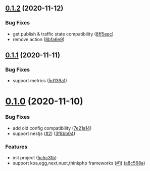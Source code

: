 ## [0.1.2](https://github.com/serverless-plus/tencent-framework/compare/v0.1.1...v0.1.2) (2020-11-12)


### Bug Fixes

* get publish & traffic state compatibility ([8ff5eec](https://github.com/serverless-plus/tencent-framework/commit/8ff5eecb836ed7c5a67f513ff7424fc3fe0b4e41))
* remove action ([8bfa6e9](https://github.com/serverless-plus/tencent-framework/commit/8bfa6e9bfc7650cbe07007cb982fdb3946b89f23))

## [0.1.1](https://github.com/serverless-plus/tencent-framework/compare/v0.1.0...v0.1.1) (2020-11-11)


### Bug Fixes

* support metrics ([5d139a1](https://github.com/serverless-plus/tencent-framework/commit/5d139a1bf6eecace33f9864c9986be32fafaf106))

# [0.1.0](https://github.com/serverless-plus/tencent-framework/compare/v0.0.1...v0.1.0) (2020-11-10)


### Bug Fixes

* add old config compatibility ([7e21a14](https://github.com/serverless-plus/tencent-framework/commit/7e21a1438692f9d51acb6838015b658ae46b3da6))
* support nestjs ([#2](https://github.com/serverless-plus/tencent-framework/issues/2)) ([3f8bb04](https://github.com/serverless-plus/tencent-framework/commit/3f8bb0457da5b3746e6d1194adbd9322e1b40370))


### Features

* init project ([5c5c3fb](https://github.com/serverless-plus/tencent-framework/commit/5c5c3fb1c23ba3897a37db446c4cb25fce6ce00e))
* support koa,egg,next,nuxt,thinkphp frameworks ([#1](https://github.com/serverless-plus/tencent-framework/issues/1)) ([a8c568a](https://github.com/serverless-plus/tencent-framework/commit/a8c568a96016179ef51f2521b1e404f3cde7658d))
